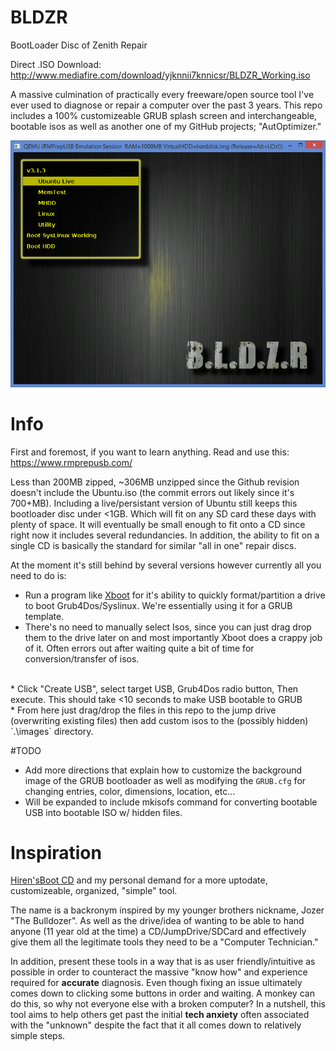 # BLDZR
BootLoader Disc of Zenith Repair

Direct .ISO Download: <a href="http://www.mediafire.com/download/yjknnii7knnicsr/BLDZR_Working.iso">http://www.mediafire.com/download/yjknnii7knnicsr/BLDZR_Working.iso</a>

A massive culmination of practically every freeware/open source tool I've ever used to diagnose or repair a computer over the past 3 years. This repo includes a 100% customizeable GRUB splash screen and interchangeable, bootable isos as well as  another one of my GitHub projects; "AutOptimizer."

<img src="https://raw.githubusercontent.com/BiTinerary/BLDZR/master/BLDZRimage.png">

# Info 

First and foremost, if you want to learn anything. Read and use this: https://www.rmprepusb.com/

Less than 200MB zipped, ~306MB unzipped since the Github revision doesn't include the Ubuntu.iso (the commit errors out likely since it's 700+MB). Including a live/persistant version of Ubuntu still keeps this bootloader disc under <1GB. Which will fit on any SD card these days with plenty of space. It will eventually be small enough to fit onto a CD since right now it includes several redundancies. In addition, the ability to fit on a single CD is basically the standard for similar "all in one" repair discs.
<br>

At the moment it's still behind by several versions however currently all you need to do is:

* Run a program like <a href="http://www.pendrivelinux.com/xboot-multiboot-iso-usb-creator/">Xboot</a> for it's ability to quickly format/partition a drive to boot Grub4Dos/Syslinux. We're essentially using it for a GRUB template.<br>
* There's no need to manually select Isos, since you can just drag drop them to the drive later on and most importantly Xboot  does a crappy job of it. Often errors out after waiting quite a bit of time for conversion/transfer of isos.
<br>
* Click "Create USB", select target USB, Grub4Dos radio button, Then execute. This should take <10 seconds to make USB bootable to GRUB
<br>
* From here just drag/drop the files in this repo to the jump drive (overwriting existing files) then add custom isos to the (possibly hidden) `.\images` directory.
<br>

#TODO

* Add more directions that explain how to customize the background image of the GRUB bootloader as well as modifying the `GRUB.cfg` for changing entries, color, dimensions, location, etc...
* Will be expanded to include mkisofs command for converting bootable USB into bootable ISO w/ hidden files.

# Inspiration
<a href="http://www.hirensbootcd.org/">Hiren'sBoot CD</a> and my personal demand for a more uptodate, customizeable, organized, "simple" tool.

The name is a backronym inspired by my younger brothers nickname, Jozer "The Bulldozer". As well as the drive/idea of wanting to be able to hand anyone (11 year old at the time) a CD/JumpDrive/SDCard and effectively give them all the legitimate tools they need to be a "Computer Technician."

In addition, present these tools in a way that is as user friendly/intuitive as possible in order to counteract the massive "know how" and experience required for **accurate** diagnosis. Even though fixing an issue ultimately comes down to clicking some buttons in order and waiting. A monkey can do this, so why not everyone else with a broken computer? In a nutshell, this tool aims to help others get past the initial **tech anxiety** often associated with the "unknown" despite the fact that it all comes down to relatively simple steps.
